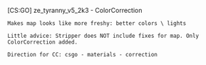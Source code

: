 [CS:GO] ze_tyranny_v5_2k3 - ColorCorrection
```"ze_tyranny_v5_2k3"
Makes map looks like more freshy: better colors \ lights

Little advice: Stripper does NOT include fixes for map. Only ColorCorrection added.

Direction for CC: csgo - materials - correction
```
